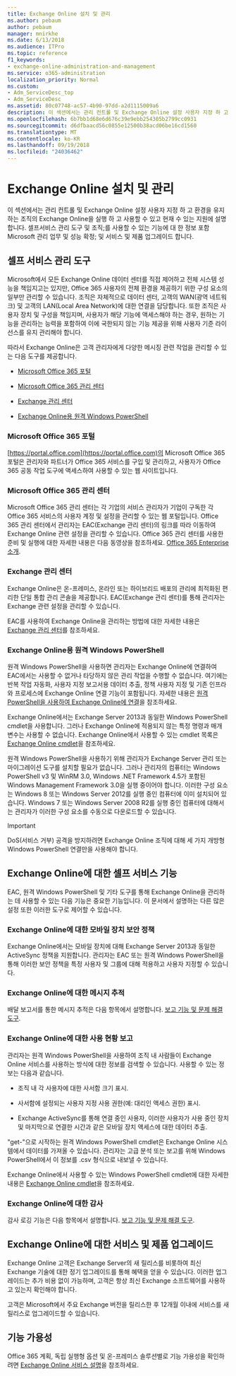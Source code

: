 ```yaml
---
title: Exchange Online 설치 및 관리
ms.author: pebaum
author: pebaum
manager: mnirkhe
ms.date: 6/13/2018
ms.audience: ITPro
ms.topic: reference
f1_keywords:
- exchange-online-administration-and-management
ms.service: o365-administration
localization_priority: Normal
ms.custom:
- Adm_ServiceDesc_top
- Adm_ServiceDesc
ms.assetid: 80c07748-ac57-4b90-97dd-a2d1115009a6
description: 이 섹션에서는 관리 컨트롤 및 Exchange Online 설정 사용자 지정 하 고 환경을 유지 하는 조직의 Exchange Online을 실행 하 고 사용할 수 있고 현재 수 있는 지원에 설명 합니다. 셀프서비스 관리 도구 및 조직;를 사용할 수 있는 기능에 대 한 정보 포함 Microsoft 관리 업무 및 성능 확정; 및 서비스 및 제품 업그레이드 합니다.
ms.openlocfilehash: 6b7bb1d68e6d676c39e9ebb254305b2799cc0931
ms.sourcegitcommit: d6dfbaacd56c0855e12500b38acd06be16cd1560
ms.translationtype: MT
ms.contentlocale: ko-KR
ms.lasthandoff: 09/19/2018
ms.locfileid: "24036462"
---
```

# <a name="exchange-online-setup-and-administration"></a>Exchange Online 설치 및 관리

이 섹션에서는 관리 컨트롤 및 Exchange Online 설정 사용자 지정 하 고 환경을 유지 하는 조직의 Exchange Online을 실행 하 고 사용할 수 있고 현재 수 있는 지원에 설명 합니다. 셀프서비스 관리 도구 및 조직;를 사용할 수 있는 기능에 대 한 정보 포함 Microsoft 관리 업무 및 성능 확정; 및 서비스 및 제품 업그레이드 합니다.
  
## <a name="self-service-administration-tools"></a>셀프 서비스 관리 도구

Microsoft에서 모든 Exchange Online 데이터 센터를 직접 제어하고 전체 시스템 성능을 책임지고는 있지만, Office 365 사용자의 전체 환경을 제공하기 위한 구성 요소의 일부만 관리할 수 있습니다. 조직은 자체적으로 데이터 센터, 고객의 WAN(광역 네트워크) 및 고객의 LAN(Local Area Network)에 대한 연결을 담당합니다. 또한 조직은 사용자 장치 및 구성을 책임지며, 사용자가 해당 기능에 액세스해야 하는 경우, 원하는 기능을 관리하는 능력을 포함하여 이에 국한되지 않는 기능 제공을 위해 사용자 기준 라이선스를 유지 관리해야 합니다.
  
따라서 Exchange Online은 고객 관리자에게 다양한 메시징 관련 작업을 관리할 수 있는 다음 도구를 제공합니다.
  
- [Microsoft Office 365 포털](exchange-online-setup-and-administration.md#microsoft-office-365-portal)
    
- [Microsoft Office 365 관리 센터](exchange-online-setup-and-administration.md#microsoft-office-365-admin-center)
    
- [Exchange 관리 센터](exchange-online-setup-and-administration.md#exchange-admin-center)
    
- [Exchange Online용 원격 Windows PowerShell](exchange-online-setup-and-administration.md#remote-windows-powershell-for-exchange-online)
    
### <a name="microsoft-office-365-portal"></a>Microsoft Office 365 포털
<a name="BKMK_MicrosoftOnlineServicesPortal"> </a>

[https://portal.office.com](https://portal.office.com)의 Microsoft Office 365 포털은 관리자와 파트너가 Office 365 서비스를 구입 및 관리하고, 사용자가 Office 365 공동 작업 도구에 액세스하여 사용할 수 있는 웹 사이트입니다.
  
### <a name="microsoft-office-365-admin-center"></a>Microsoft Office 365 관리 센터
<a name="BKMK_Office365admincenterl"> </a>

Microsoft Office 365 관리 센터는 각 기업의 서비스 관리자가 기업이 구독한 각 Office 365 서비스의 사용자 계정 및 설정을 관리할 수 있는 웹 포털입니다. Office 365 관리 센터에서 관리자는 EAC(Exchange 관리 센터)의 링크를 따라 이동하여 Exchange Online 관련 설정을 관리할 수 있습니다. Office 365 관리 센터를 사용한 준비 및 실행에 대한 자세한 내용은 다음 동영상을 참조하세요. [Office 365 Enterprise 소개](https://go.microsoft.com/fwlink/p/?LinkId=271806).
  
### <a name="exchange-admin-center"></a>Exchange 관리 센터
<a name="BKMK_ExchangeAdministrationCenter"> </a>

Exchange Online은 온-프레미스, 온라인 또는 하이브리드 배포의 관리에 최적화된 편리한 단일 통합 관리 콘솔을 제공합니다. EAC(Exchange 관리 센터)를 통해 관리자는 Exchange 관련 설정을 관리할 수 있습니다.
  
EAC를 사용하여 Exchange Online을 관리하는 방법에 대한 자세한 내용은 [Exchange 관리 센터](https://go.microsoft.com/fwlink/p/?LinkId=271807)를 참조하세요.
  
### <a name="remote-windows-powershell-for-exchange-online"></a>Exchange Online용 원격 Windows PowerShell
<a name="BKMK_RemoteWindowsPowerShell"> </a>

원격 Windows PowerShell을 사용하면 관리자는 Exchange Online에 연결하여 EAC에서는 사용할 수 없거나 타당하지 않은 관리 작업을 수행할 수 없습니다. 여기에는 반복 작업 자동화, 사용자 지정 보고서용 데이터 추출, 정책 사용자 지정 및 기존 인프라와 프로세스에 Exchange Online 연결 기능이 포함됩니다. 자세한 내용은 [원격 PowerShell을 사용하여 Exchange Online에 연결](https://go.microsoft.com/fwlink/p/?LinkId=308994)을 참조하세요.
  
Exchange Online에서는 Exchange Server 2013과 동일한 Windows PowerShell cmdlet을 사용합니다. 그러나 Exchange Online에 적용되지 않는 특정 명령과 매개 변수는 사용할 수 없습니다. Exchange Online에서 사용할 수 있는 cmdlet 목록은 [Exchange Online cmdlet](https://go.microsoft.com/fwlink/p/?LinkId=271808)을 참조하세요.
  
원격 Windows PowerShell을 사용하기 위해 관리자가 Exchange Server 관리 또는 마이그레이션 도구를 설치할 필요가 없습니다. 그러나 관리자의 컴퓨터는 Windows PowerShell v3 및 WinRM 3.0, Windows .NET Framework 4.5가 포함된 Windows Management Framework 3.0을 실행 중이어야 합니다. 이러한 구성 요소는 Windows 8 또는 Windows Server 2012를 실행 중인 컴퓨터에 이미 설치되어 있습니다. Windows 7 또는 Windows Server 2008 R2를 실행 중인 컴퓨터에 대해서는 관리자가 이러한 구성 요소를 수동으로 다운로드할 수 있습니다.
  
> [!IMPORTANT]
> DoS(서비스 거부) 공격을 방지하려면 Exchange Online 조직에 대해 세 가지 개방형 Windows PowerShell 연결만을 사용해야 합니다. 
  
## <a name="self-service-capabilities-for-exchange-online"></a>Exchange Online에 대한 셀프 서비스 기능

EAC, 원격 Windows PowerShell 및 기타 도구를 통해 Exchange Online을 관리하는 데 사용할 수 있는 다음 기능은 중요한 기능입니다. 이 문서에서 설명하는 다른 많은 설정 또한 이러한 도구로 제어할 수 있습니다.
  
### <a name="mobile-device-security-policies-for-exchange-online"></a>Exchange Online에 대한 모바일 장치 보안 정책

Exchange Online에서는 모바일 장치에 대해 Exchange Server 2013과 동일한 ActiveSync 정책을 지원합니다. 관리자는 EAC 또는 원격 Windows PowerShell을 통해 이러한 보안 정책을 특정 사용자 및 그룹에 대해 적용하고 사용자 지정할 수 있습니다.
  
### <a name="message-tracking-for-exchange-online"></a>Exchange Online에 대한 메시지 추적

배달 보고서를 통한 메시지 추적은 다음 항목에서 설명합니다. [보고 기능 및 문제 해결 도구](reporting-features-and-troubleshooting-tools.md).
  
### <a name="usage-reporting-for-exchange-online"></a>Exchange Online에 대한 사용 현황 보고

관리자는 원격 Windows PowerShell을 사용하여 조직 내 사람들이 Exchange Online 서비스를 사용하는 방식에 대한 정보를 검색할 수 있습니다. 사용할 수 있는 정보는 다음과 같습니다.
  
- 조직 내 각 사용자에 대한 사서함 크기 표시.
    
- 사서함에 설정되는 사용자 지정 사용 권한(예: 대리인 액세스 권한) 표시.
    
- Exchange ActiveSync를 통해 연결 중인 사용자, 이러한 사용자가 사용 중인 장치 및 마지막으로 연결한 시간과 같은 모바일 장치 액세스에 대한 데이터 추출.
    
"get-"으로 시작하는 원격 Windows PowerShell cmdlet은 Exchange Online 시스템에서 데이터를 가져올 수 있습니다. 관리자는 고급 분석 또는 보고를 위해 Windows PowerShell에서 이 정보를 .csv 형식으로 내보낼 수 있습니다.
  
Exchange Online에서 사용할 수 있는 Windows PowerShell cmdlet에 대한 자세한 내용은 [Exchange Online cmdlet](https://go.microsoft.com/fwlink/p/?LinkId=271808)을 참조하세요.
  
### <a name="auditing-for-exchange-online"></a>Exchange Online에 대한 감사

감사 로깅 기능은 다음 항목에서 설명합니다. [보고 기능 및 문제 해결 도구](reporting-features-and-troubleshooting-tools.md).
  
## <a name="service-and-product-upgrades-for-exchange-online"></a>Exchange Online에 대한 서비스 및 제품 업그레이드

Exchange Online 고객은 Exchange Server의 새 릴리스를 비롯하여 최신 Exchange 기술에 대한 정기 업그레이드를 통해 혜택을 얻을 수 있습니다. 이러한 업그레이드는 추가 비용 없이 가능하며, 고객은 항상 최신 Exchange 소프트웨어를 사용하고 있는지 확인해야 합니다.
  
고객은 Microsoft에서 주요 Exchange 버전을 릴리스한 후 12개월 이내에 서비스를 새 릴리스로 업그레이드할 수 있습니다.
  
## <a name="feature-availability"></a>기능 가용성

Office 365 계획, 독립 실행형 옵션 및 온-프레미스 솔루션별로 기능 가용성을 확인하려면 [Exchange Online 서비스 설명](exchange-online-service-description.md)을 참조하세요.
  

